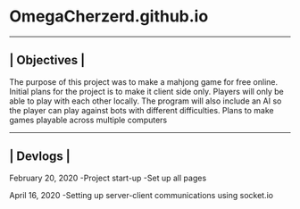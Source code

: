 # OmegaCherzerd.github.io

-------------------------
|     Objectives        |
-------------------------

The purpose of this project was to make a mahjong game for free online. Initial plans for the project is to make it client side only. Players will only be able to play with each other locally. The program will also include an AI so the player can play against bots with different difficulties. Plans to make games playable across multiple computers

-------------------------
|       Devlogs          |
-------------------------

February 20, 2020
-Project start-up
-Set up all pages

April 16, 2020
-Setting up server-client communications using socket.io